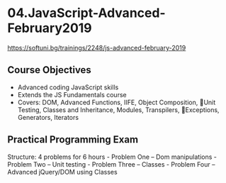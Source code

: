 # 04.JavaScript-Advanced-February2019

https://softuni.bg/trainings/2248/js-advanced-february-2019


## Course Objectives


- Advanced coding JavaScript skills
- Extends the JS Fundamentals course
- Covers: DOM, Advanced Functions, IIFE, Object Composition, Unit Testing, Classes and Inheritance, Modules, Transpilers, Exceptions, Generators, Iterators


## Practical Programming Exam

Structure: 4 problems for 6 hours
	- Problem One – Dom manipulations
	- Problem Two – Unit testing
	- Problem Three – Classes
	- Problem Four – Advanced jQuery/DOM using Classes
